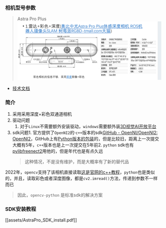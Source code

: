 ### 相机型号参数

> Astra Pro Plus
> ![../../assets/Pasted_image_20240126210527.png](../../assets/Pasted_image_20240126210527.png)

- [技术文档](../../assets/Astra_Pro_Plus_instrution.pdf)

### 简介

1. 采用采用深度+彩色双通道相机
2. 驱动问题
   1. 对于`Linux`不需要额外安装驱动，`windows`需要额外装[3D视觉AI开放平台](https://vcp.developer.orbbec.com.cn/documentation?doc=doc-78)
3. sdk问题1. 官方提供了`OpenNI2`的·`c++`版本的sdk[GitHub - OpenNI/OpenNI2: OpenNI2](https://github.com/OpenNI/OpenNI2)，GitHub上有[Python版本的包装](https://github.com/severin-lemaignan/openni-python)的，但是比较旧，距离上一次提交大概有5年，`c++`版本也是上一次提交在5年前2. `python` sdk也有[pylibfreenect2](https://github.com/r9y9/pylibfreenect2)用他的，但是年代也是有点久远
   > 这种情况，不是没有维护，而是大概率有了新的替代品

2022年，`opencv`支持了该相机直接读取[这是官网的c++教程](https://docs.opencv.org/4.x/d4/d65/tutorial_orbbec_astra.html)，`python`也是类似的，并且，读取彩色或者深度图像，都是`cv2.imread()`方法，传递到参数不一样而已

> 因此，`opencv-python` 是标准sdk的解决方案

### SDK安装教程
[[assets/AstraPro_SDK_install.pdf]]

